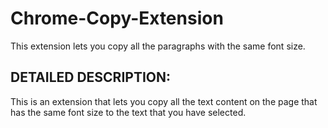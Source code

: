 Chrome-Copy-Extension
=====================

This extension lets you copy all the paragraphs with the same font size.


DETAILED DESCRIPTION:
---------------------

This is an extension that lets you copy all the text content on the page that has the same font size to the text that you have selected.
